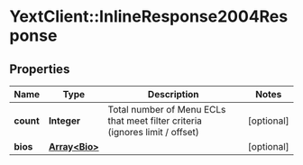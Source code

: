 # YextClient::InlineResponse2004Response

## Properties
Name | Type | Description | Notes
------------ | ------------- | ------------- | -------------
**count** | **Integer** | Total number of Menu ECLs that meet filter criteria (ignores limit / offset) | [optional] 
**bios** | [**Array&lt;Bio&gt;**](Bio.md) |  | [optional] 


